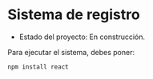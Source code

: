 <h1> Sistema de registro </h1>

- Estado del proyecto: En construcción. 

Para ejecutar el sistema, debes poner:

```npm install react```

